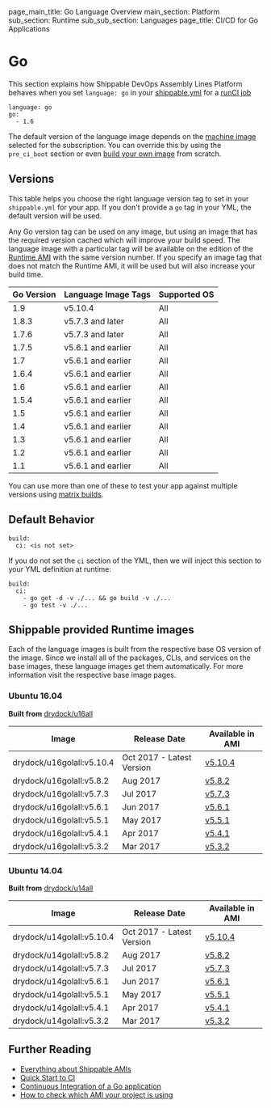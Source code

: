 page_main_title: Go Language Overview
main_section: Platform
sub_section: Runtime
sub_sub_section: Languages
page_title: CI/CD for Go Applications

# Go
This section explains how Shippable DevOps Assembly Lines Platform behaves when you set `language: go` in your [shippable.yml](/platform/tutorial/workflow/shippable-yml) for a [runCI job](/platform/workflow/job/runci)

```
language: go
go:
  - 1.6
```

The default version of the language image depends on the [machine image](/platform/tutorial/runtime/ami-overview/) selected for the subscription. You can override this by using the `pre_ci_boot` section or even [build your own image](/ci/custom-docker-image) from scratch.

<a name="versions"></a>
## Versions
This table helps you choose the right language version tag to set in your `shippable.yml` for your app. If you don't provide a `go` tag in your YML, the default version will be used.

Any Go version tag can be used on any image, but using an image that has the required version cached which will improve your build speed. The language image with a particular tag will be available on the edition of the [Runtime AMI](/platform/tutorial/runtime/ami-overview) with the same version number. If you specify an image tag that does not match the Runtime AMI, it will be used but will also increase your build time.

| Go Version | Language Image Tags | Supported OS
|------------|---------------------|-----------
|1.9       |  v5.10.4   |  All
|1.8.3       |  v5.7.3 and later   |  All
|1.7.6       |  v5.7.3 and later   |  All
|1.7.5       |  v5.6.1 and earlier |  All
|1.7         |  v5.6.1 and earlier |  All
|1.6.4       |  v5.6.1 and earlier |  All
|1.6         |  v5.6.1 and earlier |  All
|1.5.4       |  v5.6.1 and earlier |  All
|1.5         |  v5.6.1 and earlier |  All
|1.4         |  v5.6.1 and earlier |  All
|1.3         |  v5.6.1 and earlier |  All
|1.2         |  v5.6.1 and earlier |  All
|1.1         |  v5.6.1 and earlier |  All

You can use more than one of these to test your app against multiple versions using [matrix builds](/ci/matrix-builds).

## Default Behavior

```
build:
  ci: <is not set>
```

If you do not set the `ci` section of the YML, then we will inject this section to your YML definition at runtime:

```
build:
  ci:
    - go get -d -v ./... && go build -v ./...
    - go test -v ./...
```

## Shippable provided Runtime images
Each of the language images is built from the respective base OS version of the image. Since we install all of the packages, CLIs, and services on the base images, these language images get them automatically. For more information visit the respective base image pages.

### Ubuntu 16.04

**Built from** [drydock/u16all](/platform/runtime/os/ubuntu16)

|Image| Release Date |Available in AMI |
|----------|------------|-----|
drydock/u16golall:v5.10.4  | Oct 2017 - Latest Version | [v5.10.4](/platform/tutorial/runtime/ami-v5104)
drydock/u16golall:v5.8.2  | Aug 2017  | [v5.8.2](/platform/tutorial/runtime/ami-v582)
drydock/u16golall:v5.7.3  | Jul 2017  | [v5.7.3](/platform/tutorial/runtime/ami-v573)
drydock/u16golall:v5.6.1  | Jun 2017  | [v5.6.1](/platform/tutorial/runtime/ami-v561)
drydock/u16golall:v5.5.1  | May 2017  | [v5.5.1](/platform/tutorial/runtime/ami-v551)
drydock/u16golall:v5.4.1  | Apr 2017  | [v5.4.1](/platform/tutorial/runtime/ami-v541)
drydock/u16golall:v5.3.2  | Mar 2017  | [v5.3.2](/platform/tutorial/runtime/ami-v532)

### Ubuntu 14.04

**Built from** [drydock/u14all](/platform/runtime/os/ubuntu14)

|Image| Release Date |Available in AMI |
|----------|------------|-----|
drydock/u14golall:v5.10.4  | Oct 2017 - Latest Version | [v5.10.4](/platform/tutorial/runtime/ami-v5104)
drydock/u14golall:v5.8.2  | Aug 2017  | [v5.8.2](/platform/tutorial/runtime/ami-v582)
drydock/u14golall:v5.7.3  | Jul 2017  | [v5.7.3](/platform/tutorial/runtime/ami-v573)
drydock/u14golall:v5.6.1  | Jun 2017  | [v5.6.1](/platform/tutorial/runtime/ami-v561)
drydock/u14golall:v5.5.1  | May 2017  | [v5.5.1](/platform/tutorial/runtime/ami-v551)
drydock/u14golall:v5.4.1  | Apr 2017  | [v5.4.1](/platform/tutorial/runtime/ami-v541)
drydock/u14golall:v5.3.2  | Mar 2017  | [v5.3.2](/platform/tutorial/runtime/ami-v532)


## Further Reading
* [Everything about Shippable AMIs](/platform/tutorial/runtime/ami-overview)
* [Quick Start to CI](/getting-started/ci-sample)
* [Continuous Integration of a Go application](/ci/go-continuous-integration)
* [How to check which AMI your project is using](/platform/tutorial/runtime/ami-overview/#viewing-subscription-machine-image)
